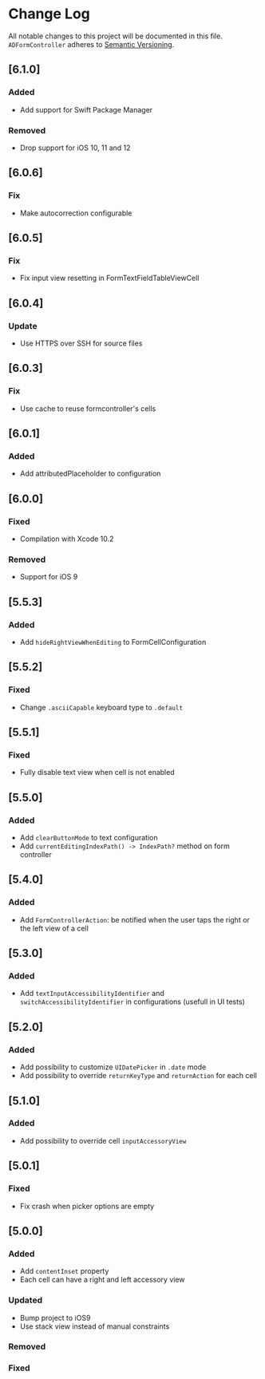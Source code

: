# Change Log
All notable changes to this project will be documented in this file.
`ADFormController` adheres to [Semantic Versioning](http://semver.org/).

## [6.1.0]

### Added
- Add support for Swift Package Manager

### Removed
- Drop support for iOS 10, 11 and 12

## [6.0.6]

### Fix
- Make autocorrection configurable

## [6.0.5]

### Fix
- Fix input view resetting in FormTextFieldTableViewCell

## [6.0.4]

### Update
- Use HTTPS over SSH for source files

## [6.0.3]

### Fix
- Use cache to reuse formcontroller's cells

## [6.0.1]

### Added
- Add attributedPlaceholder to configuration

## [6.0.0]

### Fixed

- Compilation with Xcode 10.2

### Removed

- Support for iOS 9

## [5.5.3]

### Added
- Add `hideRightViewWhenEditing` to FormCellConfiguration

## [5.5.2]

### Fixed
- Change `.asciiCapable` keyboard type to `.default`

## [5.5.1]

### Fixed
- Fully disable text view when cell is not enabled

## [5.5.0]

### Added
- Add `clearButtonMode` to text configuration
- Add `currentEditingIndexPath() -> IndexPath?` method on form controller

## [5.4.0]

### Added
- Add `FormControllerAction`: be notified when the user taps the right or the left view of a cell

## [5.3.0]

### Added
- Add `textInputAccessibilityIdentifier` and `switchAccessibilityIdentifier` in configurations (usefull in UI tests)

## [5.2.0]

### Added
- Add possibility to customize `UIDatePicker` in `.date` mode
- Add possibility to override `returnKeyType` and `returnAction` for each cell

## [5.1.0]

### Added
- Add possibility to override cell `inputAccessoryView`

## [5.0.1]

### Fixed
- Fix crash when picker options are empty

## [5.0.0]

### Added
- Add `contentInset` property
- Each cell can have a right and left accessory view

### Updated
- Bump project to iOS9
- Use stack view instead of manual constraints

### Removed

### Fixed
